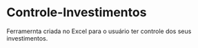 # Controle-Investimentos
Ferramernta criada no Excel para o usuário ter controle dos seus investimentos.
